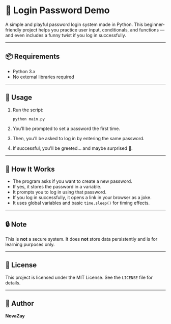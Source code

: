 # 🔐 Login Password Demo

A simple and playful password login system made in Python. This beginner-friendly project helps you practice user input, conditionals, and functions — and even includes a funny twist if you log in successfully.

---

## 📦 Requirements

- Python 3.x  
- No external libraries required

---

## 🚀 Usage

1. Run the script:
   ```bash
   python main.py
   ```

2. You’ll be prompted to set a password the first time.

3. Then, you’ll be asked to log in by entering the same password.

4. If successful, you'll be greeted... and maybe surprised 👀.

---

## 🧠 How It Works

- The program asks if you want to create a new password.
- If yes, it stores the password in a variable.
- It prompts you to log in using that password.
- If you log in successfully, it opens a link in your browser as a joke.
- It uses global variables and basic `time.sleep()` for timing effects.

---

## 🔒 Note

This is **not** a secure system. It does **not** store data persistently and is for learning purposes only.

---

## 📝 License

This project is licensed under the MIT License. See the `LICENSE` file for details.

---

## 👤 Author

**NovaZay**
